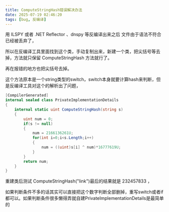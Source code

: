 ```yaml
---
title: ComputeStringHash错误解决办法
date: 2025-07-19 02:46:20
tags: [bug, 反编译]
---
```


用 ILSPY 或者 .NET Reflector 、dnspy 等反编译出来之后 <PrivateImplementationDetails> 文件由于语法不符合已经被丢弃了，

所以在反编译工具里面找到这个类，手动复制出来，新建一个类，把尖括号等去掉，方法就只保留 ComputeStringHash 方法就行了。

再在报错的地方也把尖括号去掉。

这个方法原本是一个string类型的switch，switch本身就要计算hash来判断，但是反编译工具对这个的解析出了问题，

<!-- more -->

```csharp
[CompilerGenerated]
internal sealed class PrivateImplementationDetails
{
    internal static uint ComputeStringHash(string s)
    {
        uint num = 0;
        if(s != null)
        {
            num = 2166136261U;
            for(int i=0;i<s.Length;i++)
            {
                num = ((uint)s[i] ^ num)*16777619U;
            }
        }
        return num;
    }
}
```

重建类后测试  ComputeStringHash("link")最后的结果就是 232457833 ，

如果判断条件不多的话其实可以直接把这个数字判断全部删掉，重写switch或者if都可以。如果判断条件很多懒得弄就自建PrivateImplementationDetails是最简单的
